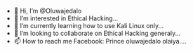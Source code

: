 - 👋 Hi, I’m @Oluwajedalo
- 👀 I’m interested in Ethical Hacking...
- 🌱 I’m currently learning how to use Kali Linux only...
- 💞️ I’m looking to collaborate on Ethical Hacking generaly...
- 📫 How to reach me 
Facebook: Prince oluwajedalo olaiya....


